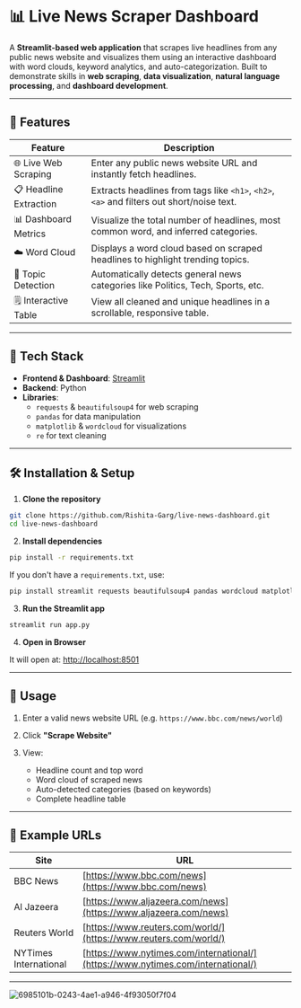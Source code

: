 
# 📊 Live News Scraper Dashboard

A **Streamlit-based web application** that scrapes live headlines from any public news website and visualizes them using an interactive dashboard with word clouds, keyword analytics, and auto-categorization. Built to demonstrate skills in **web scraping**, **data visualization**, **natural language processing**, and **dashboard development**.

---

## 🧠 Features

| Feature | Description |
|--------|-------------|
| 🌐 Live Web Scraping | Enter any public news website URL and instantly fetch headlines. |
| 📋 Headline Extraction | Extracts headlines from tags like `<h1>`, `<h2>`, `<a>` and filters out short/noise text. |
| 📊 Dashboard Metrics | Visualize the total number of headlines, most common word, and inferred categories. |
| ☁️ Word Cloud | Displays a word cloud based on scraped headlines to highlight trending topics. |
| 🧠 Topic Detection | Automatically detects general news categories like Politics, Tech, Sports, etc. |
| 🗒️ Interactive Table | View all cleaned and unique headlines in a scrollable, responsive table. |

---

## 🔧 Tech Stack

- **Frontend & Dashboard**: [Streamlit](https://streamlit.io/)
- **Backend**: Python
- **Libraries**:
  - `requests` & `beautifulsoup4` for web scraping
  - `pandas` for data manipulation
  - `matplotlib` & `wordcloud` for visualizations
  - `re` for text cleaning

---

## 🛠️ Installation & Setup

1. **Clone the repository**

```bash
git clone https://github.com/Rishita-Garg/live-news-dashboard.git
cd live-news-dashboard
````

2. **Install dependencies**

```bash
pip install -r requirements.txt
```

If you don't have a `requirements.txt`, use:

```bash
pip install streamlit requests beautifulsoup4 pandas wordcloud matplotlib
```

3. **Run the Streamlit app**

```bash
streamlit run app.py
```

4. **Open in Browser**

It will open at: [http://localhost:8501](http://localhost:8501)

---

## 🚀 Usage

1. Enter a valid news website URL (e.g. `https://www.bbc.com/news/world`)
2. Click **"Scrape Website"**
3. View:

   * Headline count and top word
   * Word cloud of scraped news
   * Auto-detected categories (based on keywords)
   * Complete headline table

---

## 🧪 Example URLs

| Site                  | URL                                                                              |
| --------------------- | -------------------------------------------------------------------------------- |
| BBC News              | [https://www.bbc.com/news](https://www.bbc.com/news)                             |
| Al Jazeera            | [https://www.aljazeera.com/news](https://www.aljazeera.com/news)                 |
| Reuters World         | [https://www.reuters.com/world/](https://www.reuters.com/world/)                 |
| NYTimes International | [https://www.nytimes.com/international/](https://www.nytimes.com/international/) |

---
![6985101b-0243-4ae1-a946-4f93050f7f04](https://github.com/user-attachments/assets/7d571030-54ff-4a6a-a213-c02ed82d6e55)

